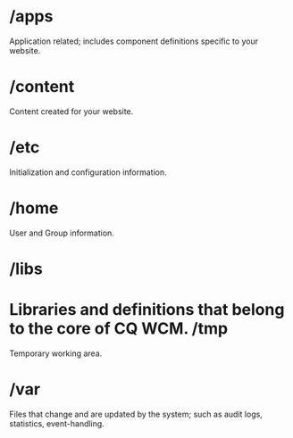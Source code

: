 /apps
======
Application related; includes component definitions specific to your website.

/content
==========
Content created for your website.

/etc
====
Initialization and configuration information.

/home
=====
User and Group information.

/libs
=====
Libraries and definitions that belong to the core of CQ WCM.
/tmp
=====
Temporary working area.

/var
====
Files that change and are updated by the system; such as audit logs, statistics, event-handling.
